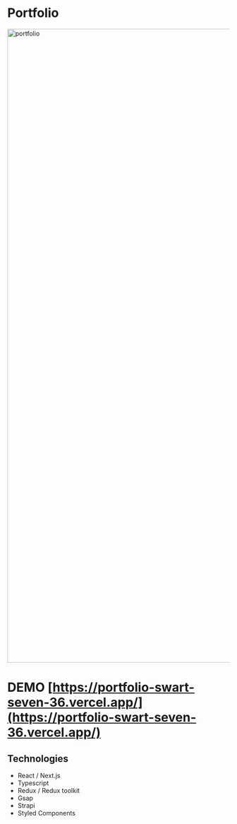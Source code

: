 # Portfolio
<img width="1435" alt="portfolio" src="https://user-images.githubusercontent.com/55184773/220025612-afb98786-295c-42e9-a8b1-78c2caf5701d.png">

# DEMO [https://portfolio-swart-seven-36.vercel.app/](https://portfolio-swart-seven-36.vercel.app/) 

## Technologies
- React / Next.js
- Typescript
- Redux / Redux toolkit
- Gsap
- Strapi
- Styled Components
